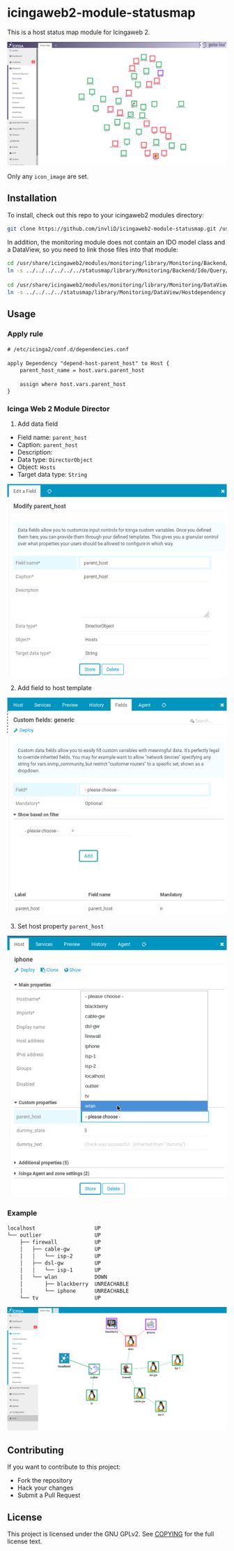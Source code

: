 # icingaweb2-module-statusmap

This is a host status map module for Icingaweb 2.

![Statusmap example #2](doc/screenshot/statusmap/example_2.png)

Only any `icon_image` are set.

## Installation

To install, check out this repo to your icingaweb2 modules directory:

```bash
git clone https://github.com/invliD/icingaweb2-module-statusmap.git /usr/share/icingaweb2/modules/statusmap
```

In addition, the monitoring module does not contain an IDO model class and a DataView, so you need to link those files into that module:

```bash
cd /usr/share/icingaweb2/modules/monitoring/library/Monitoring/Backend/Ido/Query
ln -s ../../../../../../statusmap/library/Monitoring/Backend/Ido/Query/HostdependencyQuery.php

cd /usr/share/icingaweb2/modules/monitoring/library/Monitoring/DataView
ln -s ../../../../statusmap/library/Monitoring/DataView/Hostdependency.php
```

## Usage

### Apply rule

```
# /etc/icinga2/conf.d/dependencies.conf

apply Dependency "depend-host-parent_host" to Host {
    parent_host_name = host.vars.parent_host

    assign where host.vars.parent_host
}
```

### Icinga Web 2 Module Director

1. Add data field

- Field name: `parent_host`
- Caption: `parent_host`
- Description:
- Data type: `DirectorObject`
- Object: `Hosts`
- Target data type: `String`

![Icinga Director - Add data field](doc/screenshot/director/add_data_field.png)

2. Add field to host template

![Icinga Director - Host template fields](doc/screenshot/director/template_host_fields.png)

3. Set host property `parent_host`

![Icinga Director - Host properties](doc/screenshot/director/host_properties.png)

### Example

```
localhost                   UP
└── outlier                 UP
    ├── firewall            UP
    │   ├── cable-gw        UP
    │   │   └── isp-2       UP
    │   ├── dsl-gw          UP
    │   │   └── isp-1       UP
    │   └── wlan            DOWN
    │       ├── blackberry  UNREACHABLE
    │       └── iphone      UNREACHABLE
    └── tv                  UP
```

![Statusmap example](doc/screenshot/statusmap/example.png)

## Contributing

If you want to contribute to this project:

- Fork the repository
- Hack your changes
- Submit a Pull Request

## License

This project is licensed under the GNU GPLv2. See [COPYING](COPYING.md) for the full license text.
